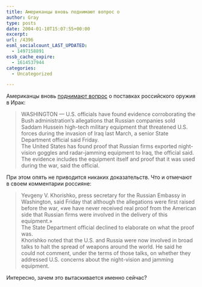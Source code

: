 ```yaml
---
title: Американцы вновь поднимают вопрос о
author: Gray
type: posts
date: 2004-01-10T15:07:55+00:00
excerpt:
url: /4396
esml_socialcount_LAST_UPDATED:
  - 1497158891
essb_cache_expire:
  - 1614537944
categories:
  - Uncategorized

---
```








Американцы вновь <a href="http://www.latimes.com/news/nationworld/world/la-fg-usrussia10jan10,1,5453619.story?coll=la-headlines-world" target="_blank">поднимают вопрос</a> о поставках российского оружия в Ирак:

> WASHINGTON &#8212; U.S. officials have found evidence corroborating the Bush administration&#8217;s allegations that Russian companies sold Saddam Hussein high-tech military equipment that threatened U.S. forces during the invasion of Iraq last March, a senior State Department official said Friday.  
> The United States has found proof that Russian firms exported night-vision goggles and radar-jamming equipment to Iraq, the official said. The evidence includes the equipment itself and proof that it was used during the war, said the official. 

При этом опять не приводится никаких доказательств. Что и отмечают в своем комментарии россияне:

> Yevgeny V. Khorishko, press secretary for the Russian Embassy in Washington, said Friday that although the allegations were first raised before the war, &#171;we have never received real proof from the American side that Russian firms were involved in the delivery of this equipment.&#187;  
> The State Department official declined to elaborate on what the proof was.  
> Khorishko noted that the U.S. and Russia were now involved in broad talks to halt the spread of weapons around the world. He said he could not comment, under the terms of those talks, on whether they addressed U.S. concerns about the night-vision and jamming equipment.

Интересно, зачем это вытаскивается именно сейчас?